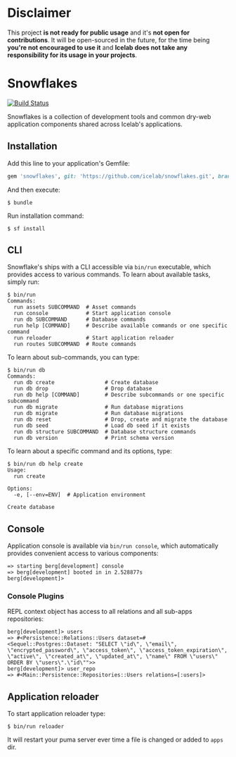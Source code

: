 # Disclaimer

This project **is not ready for public usage** and it's **not open for contributions**. It will be open-sourced in the future, for the time being **you're not encouraged to use it** and **Icelab does not take any responsibility for its usage in your projects**.

# Snowflakes

[![Build Status](https://travis-ci.org/icelab/snowflakes.svg?branch=master)](https://travis-ci.org/icelab/snowflakes)

Snowflakes is a collection of development tools and common dry-web application components shared across Icelab's applications.

## Installation

Add this line to your application's Gemfile:

```ruby
gem 'snowflakes', git: 'https://github.com/icelab/snowflakes.git', branch: 'master'
```

And then execute:

```
$ bundle
```

Run installation command:

```
$ sf install
```

## CLI

Snowflake's ships with a CLI accessible via `bin/run` executable, which provides access to various commands.
To learn about available tasks, simply run:

```
$ bin/run
Commands:
  run assets SUBCOMMAND  # Asset commands
  run console            # Start application console
  run db SUBCOMMAND      # Database commands
  run help [COMMAND]     # Describe available commands or one specific command
  run reloader           # Start application reloader
  run routes SUBCOMMAND  # Route commands
```

To learn about sub-commands, you can type:

```
$ bin/run db
Commands:
  run db create                # Create database
  run db drop                  # Drop database
  run db help [COMMAND]        # Describe subcommands or one specific subcommand
  run db migrate               # Run database migrations
  run db migrate               # Run database migrations
  run db reset                 # Drop, create and migrate the database
  run db seed                  # Load db seed if it exists
  run db structure SUBCOMMAND  # Database structure commands
  run db version               # Print schema version
```

To learn about a specific command and its options, type:

```
$ bin/run db help create
Usage:
  run create

Options:
  -e, [--env=ENV]  # Application environment

Create database
```

## Console

Application console is available via `bin/run console`, which automatically provides convenient access to various components:

```
=> starting berg[development] console
=> berg[development] booted in in 2.528877s
berg[development]>
```

### Console Plugins

REPL context object has access to all relations and all sub-apps repositories:

```
berg[development]> users
=> #<Persistence::Relations::Users dataset=#<Sequel::Postgres::Dataset: "SELECT \"id\", \"email\", \"encrypted_password\", \"access_token\", \"access_token_expiration\", \"active\", \"created_at\", \"updated_at\", \"name\" FROM \"users\" ORDER BY \"users\".\"id\"">>
berg[development]> user_repo
=> #<Main::Persistence::Repositories::Users relations=[:users]>
```

## Application reloader

To start application reloader type:

```
$ bin/run reloader
```

It will restart your puma server ever time a file is changed or added to `apps` dir.
